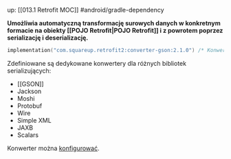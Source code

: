 up: [[013.1 Retrofit MOC]]
#android/gradle-dependency 

**Umożliwia automatyczną transformację surowych danych w konkretnym formacie na obiekty [[POJO Retrofit|POJO Retrofit]] i z powrotem poprzez serializację i deserializację.**

```kotlin
implementation("com.squareup.retrofit2:converter-gson:2.1.0") /* Konwerter dla biblioteki GSON */
```

Zdefiniowane są dedykowane konwertery dla różnych bibliotek serializujących:
- [[GSON]]
- Jackson
- Moshi
- Protobuf
- Wire
- Simple XML
- JAXB
- Scalars

Konwerter można [konfigurować](https://futurestud.io/tutorials/retrofit-2-adding-customizing-the-gson-converter).